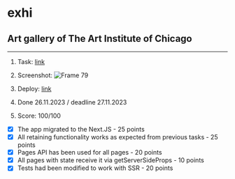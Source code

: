 # exhi
## Art gallery of The Art Institute of Chicago 

---

1. Task: [link](https://github.com/rolling-scopes-school/tasks/tree/master/react/modules/module05)
2. Screenshot:
![Frame 79](https://github.com/Illia-Sakharau/rss-react-q4/assets/124388500/a745cfbe-6e55-47d3-a94b-d638d005efa2)

3. Deploy: [link](https://rss-react-q4-fuizdzlql-illia-sakharaus-projects.vercel.app/gallery)
4. Done 26.11.2023 / deadline 27.11.2023
5. Score: 100/100
- [x] The app migrated to the Next.JS - 25 points
- [x] All retaining functionality works as expected from previous tasks - 25 points
- [x] Pages API has been used for all pages - 20 points
- [x] All pages with state receive it via getServerSideProps - 10 points
- [x] Tests had been modified to work with SSR - 20 points
